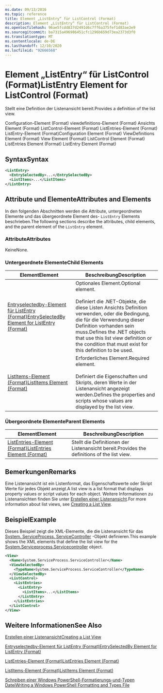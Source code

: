 ```yaml
---
ms.date: 09/13/2016
ms.topic: reference
title: Element „ListEntry“ für ListControl (Format)
description: Element „ListEntry“ für ListControl (Format)
ms.openlocfilehash: 96ae5fcdd837d2491d6c7ff6a375fef1d83ae3e9
ms.sourcegitcommit: ba7315a496986451cfc1296b659d73ea2373d3f0
ms.translationtype: MT
ms.contentlocale: de-DE
ms.lasthandoff: 12/10/2020
ms.locfileid: "92666568"
---
```

# <a name="listentry-element-for-listcontrol-format"></a><span data-ttu-id="55d3e-103">Element „ListEntry“ für ListControl (Format)</span><span class="sxs-lookup"><span data-stu-id="55d3e-103">ListEntry Element for ListControl (Format)</span></span>

<span data-ttu-id="55d3e-104">Stellt eine Definition der Listenansicht bereit.</span><span class="sxs-lookup"><span data-stu-id="55d3e-104">Provides a definition of the list view.</span></span>

<span data-ttu-id="55d3e-105">Configuration-Element (Format) viewdefinitions-Element (Format) Ansichts Element (Format) ListControl-Element (Format) ListEntries-Element (Format) ListEntry-Element (Format)</span><span class="sxs-lookup"><span data-stu-id="55d3e-105">Configuration Element (Format) ViewDefinitions Element (Format) View Element (Format) ListControl Element (Format) ListEntries Element (Format) ListEntry Element (Format)</span></span>

## <a name="syntax"></a><span data-ttu-id="55d3e-106">Syntax</span><span class="sxs-lookup"><span data-stu-id="55d3e-106">Syntax</span></span>

```xml
<ListEntry>
  <EntrySelectedBy>...</EntrySelectedBy>
  <ListItems>...</ListItems>
</ListEntry>
```

## <a name="attributes-and-elements"></a><span data-ttu-id="55d3e-107">Attribute und Elemente</span><span class="sxs-lookup"><span data-stu-id="55d3e-107">Attributes and Elements</span></span>

<span data-ttu-id="55d3e-108">In den folgenden Abschnitten werden die Attribute, untergeordneten Elemente und das übergeordnete Element des- `ListEntry` Elements beschrieben.</span><span class="sxs-lookup"><span data-stu-id="55d3e-108">The following sections describe the attributes, child elements, and the parent element of the `ListEntry` element.</span></span>

### <a name="attributes"></a><span data-ttu-id="55d3e-109">Attribute</span><span class="sxs-lookup"><span data-stu-id="55d3e-109">Attributes</span></span>

<span data-ttu-id="55d3e-110">Keine</span><span class="sxs-lookup"><span data-stu-id="55d3e-110">None.</span></span>

### <a name="child-elements"></a><span data-ttu-id="55d3e-111">Untergeordnete Elemente</span><span class="sxs-lookup"><span data-stu-id="55d3e-111">Child Elements</span></span>

|<span data-ttu-id="55d3e-112">Element</span><span class="sxs-lookup"><span data-stu-id="55d3e-112">Element</span></span>|<span data-ttu-id="55d3e-113">Beschreibung</span><span class="sxs-lookup"><span data-stu-id="55d3e-113">Description</span></span>|
|-------------|-----------------|
|[<span data-ttu-id="55d3e-114">Entryselectedby-Element für ListEntry (Format)</span><span class="sxs-lookup"><span data-stu-id="55d3e-114">EntrySelectedBy Element for ListEntry (Format)</span></span>](./entryselectedby-element-for-listentry-for-listcontrol-format.md)|<span data-ttu-id="55d3e-115">Optionales Element.</span><span class="sxs-lookup"><span data-stu-id="55d3e-115">Optional element.</span></span><br /><br /> <span data-ttu-id="55d3e-116">Definiert die .NET-Objekte, die diese Listen Ansichts Definition verwenden, oder die Bedingung, die für die Verwendung dieser Definition vorhanden sein muss.</span><span class="sxs-lookup"><span data-stu-id="55d3e-116">Defines the .NET objects that use this list view definition or the condition that must exist for this definition to be used.</span></span>|
|[<span data-ttu-id="55d3e-117">ListItems-Element (Format)</span><span class="sxs-lookup"><span data-stu-id="55d3e-117">ListItems Element (Format)</span></span>](./listitems-element-for-listentry-for-listcontrol-format.md)|<span data-ttu-id="55d3e-118">Erforderliches Element.</span><span class="sxs-lookup"><span data-stu-id="55d3e-118">Required element.</span></span><br /><br /> <span data-ttu-id="55d3e-119">Definiert die Eigenschaften und Skripts, deren Werte in der Listenansicht angezeigt werden.</span><span class="sxs-lookup"><span data-stu-id="55d3e-119">Defines the properties and scripts whose values are displayed by the list view.</span></span>|

### <a name="parent-elements"></a><span data-ttu-id="55d3e-120">Übergeordnete Elemente</span><span class="sxs-lookup"><span data-stu-id="55d3e-120">Parent Elements</span></span>

|<span data-ttu-id="55d3e-121">Element</span><span class="sxs-lookup"><span data-stu-id="55d3e-121">Element</span></span>|<span data-ttu-id="55d3e-122">Beschreibung</span><span class="sxs-lookup"><span data-stu-id="55d3e-122">Description</span></span>|
|-------------|-----------------|
|[<span data-ttu-id="55d3e-123">ListEntries-Element (Format)</span><span class="sxs-lookup"><span data-stu-id="55d3e-123">ListEntries Element (Format)</span></span>](./listentries-element-for-listcontrol-format.md)|<span data-ttu-id="55d3e-124">Stellt die Definitionen der Listenansicht bereit.</span><span class="sxs-lookup"><span data-stu-id="55d3e-124">Provides the definitions of the list view.</span></span>|

## <a name="remarks"></a><span data-ttu-id="55d3e-125">Bemerkungen</span><span class="sxs-lookup"><span data-stu-id="55d3e-125">Remarks</span></span>

<span data-ttu-id="55d3e-126">Eine Listenansicht ist ein Listenformat, das Eigenschaftswerte oder Skript Werte für jedes Objekt anzeigt.</span><span class="sxs-lookup"><span data-stu-id="55d3e-126">A list view is a list format that displays property values or script values for each object.</span></span> <span data-ttu-id="55d3e-127">Weitere Informationen zu Listenansichten finden Sie unter [Erstellen einer Listenansicht](./creating-a-list-view.md).</span><span class="sxs-lookup"><span data-stu-id="55d3e-127">For more information about list views, see [Creating a List View](./creating-a-list-view.md).</span></span>

## <a name="example"></a><span data-ttu-id="55d3e-128">Beispiel</span><span class="sxs-lookup"><span data-stu-id="55d3e-128">Example</span></span>

<span data-ttu-id="55d3e-129">Dieses Beispiel zeigt die XML-Elemente, die die Listenansicht für das [System. ServiceProcess. ServiceController](/dotnet/api/System.ServiceProcess.ServiceController) -Objekt definieren.</span><span class="sxs-lookup"><span data-stu-id="55d3e-129">This example shows the XML elements that define the list view for the [System.Serviceprocess.Servicecontroller](/dotnet/api/System.ServiceProcess.ServiceController) object.</span></span>

```xml
<View>
  <Name>System.ServiceProcess.ServiceController</Name>
  <ViewSelectedBy>
    <TypeName>System.ServiceProcess.ServiceController</TypeName>
  </ViewSelectedBy>
  <ListControl>
    <ListEntries>
      <ListEntry>
        <ListItems>...</ListItems>
      </ListEntry>
    </ListEntries>
  </ListControl>
</View>
```

## <a name="see-also"></a><span data-ttu-id="55d3e-130">Weitere Informationen</span><span class="sxs-lookup"><span data-stu-id="55d3e-130">See Also</span></span>

[<span data-ttu-id="55d3e-131">Erstellen einer Listenansicht</span><span class="sxs-lookup"><span data-stu-id="55d3e-131">Creating a List View</span></span>](./creating-a-list-view.md)

[<span data-ttu-id="55d3e-132">Entryselectedby-Element für ListEntry (Format)</span><span class="sxs-lookup"><span data-stu-id="55d3e-132">EntrySelectedBy Element for ListEntry (Format)</span></span>](./entryselectedby-element-for-listentry-for-listcontrol-format.md)

[<span data-ttu-id="55d3e-133">ListEntries-Element (Format)</span><span class="sxs-lookup"><span data-stu-id="55d3e-133">ListEntries Element (Format)</span></span>](./listentries-element-for-listcontrol-format.md)

[<span data-ttu-id="55d3e-134">ListItems-Element (Format)</span><span class="sxs-lookup"><span data-stu-id="55d3e-134">ListItems Element (Format)</span></span>](./listitems-element-for-listentry-for-listcontrol-format.md)

[<span data-ttu-id="55d3e-135">Schreiben einer Windows PowerShell-Formatierungs-und-Typen Datei</span><span class="sxs-lookup"><span data-stu-id="55d3e-135">Writing a Windows PowerShell Formatting and Types File</span></span>](./writing-a-powershell-formatting-file.md)
